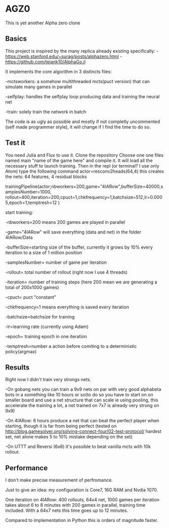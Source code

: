 # AGZ0
This is yet another Alpha zero clone

## Basics

This project is inspired by the many replica already existing specifically:
  -https://web.stanford.edu/~surag/posts/alphazero.html
  -https://github.com/tejank10/AlphaGo.jl

It implements the core algorithm in 3 distincts files:

  -mctsworkers: a somehow multithreaded mcts(puct version) that can simulate many games in parallel

  -selfplay: handles the selfplay loop producing data and training the neural net
  
  -train: solely train the network in batch
  
 The code is as ugly as possible and mostly if not completly uncommented (self made programmer style), it will change 
 if I find the time to do so.
 
 ## Test it 
 
 You need Julia and Flux to use it.
 Clone the repository
 Choose one one files named main "name of the game here" and compile it. It will load all the necessary stuff to launch training.
 Then in the repl (or terminal? I use only Atom) type the following command
 actor=resconv2heads(64,4)       this creates the nets: 64 features, 4 residual blocks
 
 trainingPipeline(actor;nbworkers=200,game="4IARow",bufferSize=40000,samplesNumber=1000,
       rollout=400,iteration=200,cpuct=1,chkfrequency=1,batchsize=512,lr=0.0005,epoch=1,temptresh=12
       ) 
       
start training: 

-nbworkers=200 means 200 games are played in parallel

-game="4IARow" will save everything (data and net) in the folder 4IARow/Data

-bufferSize=starting size of the buffer, currently it grows by 10% every iteration to a size of 1 million position

-samplesNumber= number of game per iteration

-rollout= total number of rollout (right now I use 4 threads)

-iteration= number of training steps (here 200 mean we are generating a total of 200x1000 games)

-cpuct= puct "constant"

-chkfrequency=1 means everything is saved every iteration

-batchsize=batchsize for training 

-lr=learning rate (currently using Adam)

-epoch= training epoch in one iteration 

-temptresh=number a action before comiting to a deterministic policy(argmax)

## Results

Right now I didn't train very strongs nets.

-On gobang nets you can train a 9x9 nets on par with very good alphabeta bots in a something like 10 hours or so(to 
do so you have to start on on smaller board and use a net structure that can scale ie using pooling, this accelerate the training a lot,
a net trained on 7x7 is already very strong on 9x9)

-On 4IARow: 6 hours produce a net that can beat the perfect player when starting, though it is far from being perfect (tested on 
http://blog.gamesolver.org/solving-connect-four/02-test-protocol/ hardest set, net alone makes 5 to 10% mistake depending on the set)

-On UTTT and Reversi (6x6) it's possible to beat vanilla mcts with 10k rollout.

## Performance 
I don't make precise measurement of perfromance.

Just to give  an idea: my configuration is Core7, 16G RAM and Nvdia 1070.

One iteration on 4IARow: 400 rollouts, 64x4 net, 1000 games per iteration takes about 6 to 8 minutes with 200 games in parallel, training time included. With a 64x7 nets this time goes up to 12 minutes.

Compared to implementation in Python this is orders of magnitude faster.
